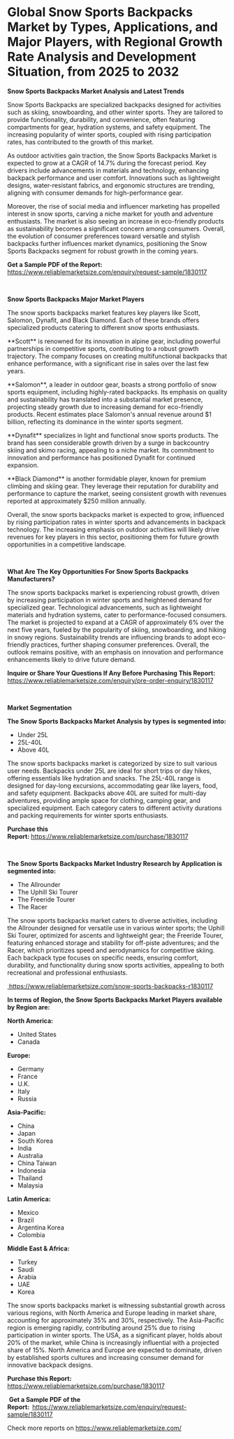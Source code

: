<p><h1>Global Snow Sports Backpacks Market by Types, Applications, and Major Players, with Regional Growth Rate Analysis and Development Situation, from 2025 to 2032</h1></p><p><strong>Snow Sports Backpacks Market Analysis and Latest Trends</strong></p>
<p><p>Snow Sports Backpacks are specialized backpacks designed for activities such as skiing, snowboarding, and other winter sports. They are tailored to provide functionality, durability, and convenience, often featuring compartments for gear, hydration systems, and safety equipment. The increasing popularity of winter sports, coupled with rising participation rates, has contributed to the growth of this market. </p><p>As outdoor activities gain traction, the Snow Sports Backpacks Market is expected to grow at a CAGR of 14.7% during the forecast period. Key drivers include advancements in materials and technology, enhancing backpack performance and user comfort. Innovations such as lightweight designs, water-resistant fabrics, and ergonomic structures are trending, aligning with consumer demands for high-performance gear.</p><p>Moreover, the rise of social media and influencer marketing has propelled interest in snow sports, carving a niche market for youth and adventure enthusiasts. The market is also seeing an increase in eco-friendly products as sustainability becomes a significant concern among consumers. Overall, the evolution of consumer preferences toward versatile and stylish backpacks further influences market dynamics, positioning the Snow Sports Backpacks segment for robust growth in the coming years.</p></p>
<p><strong>Get a Sample PDF of the Report:&nbsp;</strong> <a href="https://www.reliablemarketsize.com/enquiry/request-sample/1830117?utm_campaign=3431&utm_medium=2&utm_source=Github&utm_content=ia&utm_term=05042025&utm_id=snow-sports-backpacks">https://www.reliablemarketsize.com/enquiry/request-sample/1830117</a></p>
<p>&nbsp;</p>
<p><strong>Snow Sports Backpacks Major Market Players</strong></p>
<p><p>The snow sports backpacks market features key players like Scott, Salomon, Dynafit, and Black Diamond. Each of these brands offers specialized products catering to different snow sports enthusiasts.</p><p>**Scott** is renowned for its innovation in alpine gear, including powerful partnerships in competitive sports, contributing to a robust growth trajectory. The company focuses on creating multifunctional backpacks that enhance performance, with a significant rise in sales over the last few years.</p><p>**Salomon**, a leader in outdoor gear, boasts a strong portfolio of snow sports equipment, including highly-rated backpacks. Its emphasis on quality and sustainability has translated into a substantial market presence, projecting steady growth due to increasing demand for eco-friendly products. Recent estimates place Salomon's annual revenue around $1 billion, reflecting its dominance in the winter sports segment.</p><p>**Dynafit** specializes in light and functional snow sports products. The brand has seen considerable growth driven by a surge in backcountry skiing and skimo racing, appealing to a niche market. Its commitment to innovation and performance has positioned Dynafit for continued expansion.</p><p>**Black Diamond** is another formidable player, known for premium climbing and skiing gear. They leverage their reputation for durability and performance to capture the market, seeing consistent growth with revenues reported at approximately $250 million annually.</p><p>Overall, the snow sports backpacks market is expected to grow, influenced by rising participation rates in winter sports and advancements in backpack technology. The increasing emphasis on outdoor activities will likely drive revenues for key players in this sector, positioning them for future growth opportunities in a competitive landscape.</p></p>
<p>&nbsp;</p>
<p><strong>What Are The Key Opportunities For Snow Sports Backpacks Manufacturers?</strong></p>
<p><p>The snow sports backpacks market is experiencing robust growth, driven by increasing participation in winter sports and heightened demand for specialized gear. Technological advancements, such as lightweight materials and hydration systems, cater to performance-focused consumers. The market is projected to expand at a CAGR of approximately 6% over the next five years, fueled by the popularity of skiing, snowboarding, and hiking in snowy regions. Sustainability trends are influencing brands to adopt eco-friendly practices, further shaping consumer preferences. Overall, the outlook remains positive, with an emphasis on innovation and performance enhancements likely to drive future demand.</p></p>
<p><strong>Inquire or Share Your Questions If Any Before Purchasing This Report:</strong> <a href="https://www.reliablemarketsize.com/enquiry/pre-order-enquiry/1830117?utm_campaign=3431&utm_medium=2&utm_source=Github&utm_content=ia&utm_term=05042025&utm_id=snow-sports-backpacks">https://www.reliablemarketsize.com/enquiry/pre-order-enquiry/1830117</a></p>
<p>&nbsp;</p>
<p><strong>Market Segmentation</strong></p>
<p><strong>The Snow Sports Backpacks Market Analysis by types is segmented into:</strong></p>
<p><ul><li>Under 25L</li><li>25L-40L</li><li>Above 40L</li></ul></p>
<p><p>The snow sports backpacks market is categorized by size to suit various user needs. Backpacks under 25L are ideal for short trips or day hikes, offering essentials like hydration and snacks. The 25L-40L range is designed for day-long excursions, accommodating gear like layers, food, and safety equipment. Backpacks above 40L are suited for multi-day adventures, providing ample space for clothing, camping gear, and specialized equipment. Each category caters to different activity durations and packing requirements for winter sports enthusiasts.</p></p>
<p><strong>Purchase this Report:&nbsp;</strong><a href="https://www.reliablemarketsize.com/purchase/1830117?utm_campaign=3431&utm_medium=2&utm_source=Github&utm_content=ia&utm_term=05042025&utm_id=snow-sports-backpacks">https://www.reliablemarketsize.com/purchase/1830117</a></p>
<p>&nbsp;</p>
<p><strong>The Snow Sports Backpacks Market Industry Research by Application is segmented into:</strong></p>
<p><ul><li>The Allrounder</li><li>The Uphill Ski Tourer</li><li>The Freeride Tourer</li><li>The Racer</li></ul></p>
<p><p>The snow sports backpacks market caters to diverse activities, including the Allrounder designed for versatile use in various winter sports; the Uphill Ski Tourer, optimized for ascents and lightweight gear; the Freeride Tourer, featuring enhanced storage and stability for off-piste adventures; and the Racer, which prioritizes speed and aerodynamics for competitive skiing. Each backpack type focuses on specific needs, ensuring comfort, durability, and functionality during snow sports activities, appealing to both recreational and professional enthusiasts.</p></p>
<p><a href="https://www.reliablemarketsize.com/snow-sports-backpacks-r1830117?utm_campaign=3431&utm_medium=2&utm_source=Github&utm_content=ia&utm_term=05042025&utm_id=snow-sports-backpacks">&nbsp;https://www.reliablemarketsize.com/snow-sports-backpacks-r1830117</a></p>
<p><strong>In terms of Region, the Snow Sports Backpacks Market Players available by Region are:</strong></p>
<p>
    <p> <strong> North America: </strong>
        <ul>
            <li>United States</li>
            <li>Canada</li>
        </ul>
        </p> 
    <p> <strong> Europe: </strong>
        <ul>
            <li>Germany</li>
            <li>France</li>
            <li>U.K.</li>
            <li>Italy</li>
            <li>Russia</li>
        </ul>
        </p> 
    <p> <strong> Asia-Pacific: </strong>
        <ul>
            <li>China</li>
            <li>Japan</li>
            <li>South Korea</li>
            <li>India</li>
            <li>Australia</li>
            <li>China Taiwan</li>
            <li>Indonesia</li>
            <li>Thailand</li>
            <li>Malaysia</li>
        </ul>
        </p> 
    <p> <strong> Latin America: </strong>
        <ul>
            <li>Mexico</li>
            <li>Brazil</li>
            <li>Argentina Korea</li>
            <li>Colombia</li>
        </ul>
        </p> 
    <p> <strong> Middle East & Africa: </strong>
        <ul>
            <li>Turkey</li>
            <li>Saudi</li>
            <li>Arabia</li>
            <li>UAE</li>
            <li>Korea</li>
        </ul>
    </p>
    </p>
<p><p>The snow sports backpacks market is witnessing substantial growth across various regions, with North America and Europe leading in market share, accounting for approximately 35% and 30%, respectively. The Asia-Pacific region is emerging rapidly, contributing around 25% due to rising participation in winter sports. The USA, as a significant player, holds about 20% of the market, while China is increasingly influential with a projected share of 15%. North America and Europe are expected to dominate, driven by established sports cultures and increasing consumer demand for innovative backpack designs.</p></p>
<p><strong>Purchase this Report: </strong><a href="https://www.reliablemarketsize.com/purchase/1830117?utm_campaign=3431&utm_medium=2&utm_source=Github&utm_content=ia&utm_term=05042025&utm_id=snow-sports-backpacks">https://www.reliablemarketsize.com/purchase/1830117</a></p>
<p>&nbsp;<strong>Get a Sample PDF of the Report:&nbsp;&nbsp;</strong><a href="https://www.reliablemarketsize.com/enquiry/request-sample/1830117?utm_campaign=3431&utm_medium=2&utm_source=Github&utm_content=ia&utm_term=05042025&utm_id=snow-sports-backpacks">https://www.reliablemarketsize.com/enquiry/request-sample/1830117</a></p>
<p><strong></strong></p>
<p>Check more reports on <a href="https://www.reliablemarketsize.com/?utm_campaign=3431&utm_medium=2&utm_source=Github&utm_content=ia&utm_term=05042025&utm_id=snow-sports-backpacks">https://www.reliablemarketsize.com/</a></p>